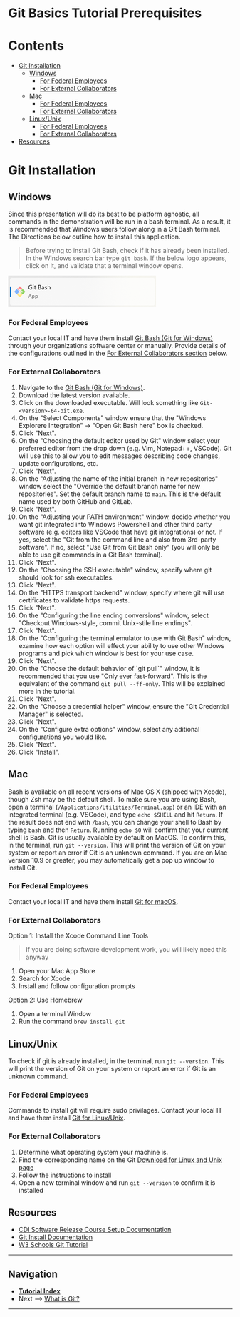 # Git Basics Tutorial Prerequisites

# Contents

- [Git Installation](#git-installation)
  - [Windows](#windows)
    - [For Federal Employees](#for-federal-employees)
    - [For External Collaborators](#for-external-collaborators)
  - [Mac](#mac)
    - [For Federal Employees](#for-federal-employees-1)
    - [For External Collaborators](#for-external-collaborators-1)
  - [Linux/Unix](#linuxunix)
    - [For Federal Employees](#for-federal-employees-2)
    - [For External Collaborators](#for-external-collaborators-2)
- [Resources](#resources)

# Git Installation

## Windows

Since this presentation will do its best to be platform agnostic, all commands in the demonstration will be run in a bash terminal. As a result, it is recommended that Windows users follow along in a Git Bash terminal. The Directions below outline how to install this application.

> Before trying to install Git Bash, check if it has already been installed. In the Windows search bar type `git bash`. If the below logo appears, click on it, and validate that a terminal window opens.

![Git Bash Logo](./img/git-bash.png)

### For Federal Employees

Contact your local IT and have them install [Git Bash (Git for Windows)][1] through your organizations software center or manually. Provide details of the configurations outlined in the [For External Collaborators section](#for-external-collaborators) below.

### For External Collaborators

1. Navigate to the [Git Bash (Git for Windows)][1].
2. Download the latest version available.
3. Click on the downloaded executable. Will look something like `Git-<version>-64-bit.exe`.
4. On the "Select Components" window ensure that the "Windows Explorere Integration" -> "Open Git Bash here" box is checked.
5. Click "Next".
6. On the "Choosing the default editor used by Git" window select your preferred editor from the drop down (e.g. Vim, Notepad++, VSCode). Git will use this to allow you to edit messages describing code changes, update configurations, etc.
7. Click "Next".
8. On the "Adjusting the name of the initial branch in new repositories" window select the "Override the default branch name for new repositories". Set the default branch name to `main`. This is the default name used by both GitHub and GitLab.
9. Click "Next".
10. On the "Adjusting your PATH environment" window, decide whether you want git integrated into Windows Powershell and other third party software (e.g. editors like VSCode that have git integrations) or not. If yes, select the "Git from the command line and also from 3rd-party software". If no, select "Use Git from Git Bash only" (you will only be able to use git commands in a Git Bash terminal).
11. Click "Next".
12. On the "Choosing the SSH executable" window, specify where git should look for ssh executables.
13. Click "Next".
14. On the "HTTPS transport backend" window, specify where git will use certificates to validate https requests.
15. Click "Next".
16. On the "Configuring the line ending conversions" window, select "Checkout Windows-style, commit Unix-stile line endings".
17. Click "Next".
18. On the "Configuring the terminal emulator to use with Git Bash" window, examine how each option will effect your ability to use other Windows programs and pick which window is best for your use case.
19. Click "Next".
20. On the "Choose the default behavior of \`git pull\`" window, it is recommended that you use "Only ever fast-forward". This is the equivalent of the command `git pull --ff-only`. This will be explained more in the tutorial.
21. Click "Next".
22. On the "Choose a credential helper" window, ensure the "Git Credential Manager" is selected.
23. Click "Next".
24. On the "Configure extra options" window, select any aditional configurations you would like.
25. Click "Next".
26. Click "Install".

## Mac

Bash is available on all recent versions of Mac OS X (shipped with Xcode), though Zsh may be the default shell. To make
sure you are using Bash, open a terminal (`/Applications/Utilities/Terminal.app`) or an IDE with an
integrated terminal (e.g. VSCode), and type `echo $SHELL` and hit `Return`. If the result does not
end with `/bash`, you can change your shell to Bash by typing `bash` and then `Return`. Running
`echo $0` will confirm that your current shell is Bash.
Git is usually available by default on MacOS. To confirm this, in the terminal, run `git --version`.
This will print the version of Git on your system or report an error if Git is an unknown command. If you are on Mac version 10.9 or greater, you may automatically get a pop up window to install Git.

### For Federal Employees

Contact your local IT and have them install [Git for macOS][2].

### For External Collaborators

Option 1: Install the Xcode Command Line Tools

> If you are doing software development work, you will likely need this anyway

1. Open your Mac App Store
2. Search for Xcode
3. Install and follow configuration prompts

Option 2: Use Homebrew

1. Open a terminal Window
2. Run the command `brew install git`

## Linux/Unix

To check if git is already installed, in the terminal, run `git --version`.
This will print the version of Git on your system or report an error if Git is an unknown command.

### For Federal Employees

Commands to install git will require sudo privilages. Contact your local IT and have them install [Git for Linux/Unix][3].

### For External Collaborators

1. Determine what operating system your machine is.
2. Find the corresponding name on the Git [Download for Linux and Unix page][3]
3. Follow the instructions to install
4. Open a new terminal window and run `git --version` to confirm it is installed

## Resources

- [CDI Software Release Course Setup Documentation][4]
- [Git Install Documentation][5]
- [W3 Schools Git Tutorial][6]

[1]: https://git-scm.com/downloads/win "This is a non-Federal link"
[2]: https://git-scm.com/downloads/mac "This is a non-Federal link"
[3]: https://git-scm.com/downloads/linux "This is a non-Federal link"
[4]: https://code.usgs.gov/cdi/usgs-git-and-software-release-course/-/blob/main/learners/setup.md "This is a non-Federal link"
[5]: https://git-scm.com/book/en/v2/Getting-Started-Installing-Git "This is a non-Federal link"
[6]: https://www.w3schools.com/git/git_install.asp?remote=github "This is a non-Federal link"

---

## Navigation

- [**Tutorial Index**](../README.md#tutorial-outline)
- Next --> [What is Git?](./what-is-git.md)

---
